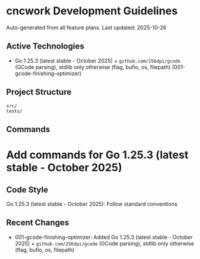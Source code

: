 # cncwork Development Guidelines

Auto-generated from all feature plans. Last updated: 2025-10-26

## Active Technologies

- Go 1.25.3 (latest stable - October 2025) + `github.com/256dpi/gcode` (GCode parsing), stdlib only otherwise (flag, bufio, os, filepath) (001-gcode-finishing-optimizer)

## Project Structure

```text
src/
tests/
```

## Commands

# Add commands for Go 1.25.3 (latest stable - October 2025)

## Code Style

Go 1.25.3 (latest stable - October 2025): Follow standard conventions

## Recent Changes

- 001-gcode-finishing-optimizer: Added Go 1.25.3 (latest stable - October 2025) + `github.com/256dpi/gcode` (GCode parsing), stdlib only otherwise (flag, bufio, os, filepath)

<!-- MANUAL ADDITIONS START -->
<!-- MANUAL ADDITIONS END -->
